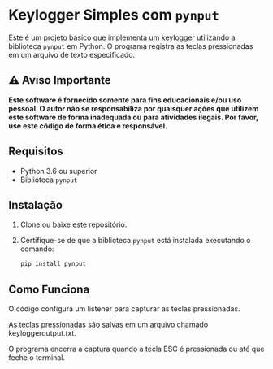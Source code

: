 # Keylogger Simples com `pynput`

Este é um projeto básico que implementa um keylogger utilizando a biblioteca `pynput` em Python. O programa registra as teclas pressionadas em um arquivo de texto especificado.

## ⚠️ Aviso Importante

**Este software é fornecido somente para fins educacionais e/ou uso pessoal. O autor não se responsabiliza por quaisquer ações que utilizem este software de forma inadequada ou para atividades ilegais. Por favor, use este código de forma ética e responsável.**

## Requisitos

- Python 3.6 ou superior
- Biblioteca `pynput`

## Instalação

1. Clone ou baixe este repositório.
2. Certifique-se de que a biblioteca `pynput` está instalada executando o comando:

   ```bash
   pip install pynput

## Como Funciona
O código configura um listener para capturar as teclas pressionadas.

As teclas pressionadas são salvas em um arquivo chamado keyloggeroutput.txt.

O programa encerra a captura quando a tecla ESC é pressionada ou até que feche o terminal.
